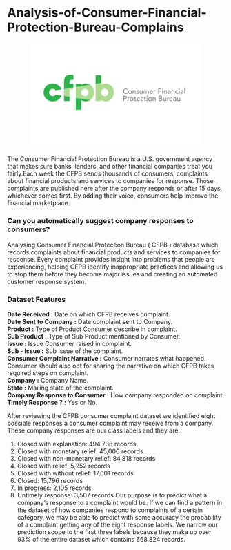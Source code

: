 # Analysis-of-Consumer-Financial-Protection-Bureau-Complains

<p align="center">
  <img src="https://github.com/Shringa13/Analysis-of-Consumer-Financial-Protection-Bureau-Complains/blob/master/imgs/CFPB_RGB-1024x623.png" width="400" title="Crime Rate">
</p>

The Consumer Financial Protection Bureau is a U.S. government agency that makes sure banks, lenders, and other financial companies treat you fairly.Each week the CFPB sends thousands of consumers’ complaints about financial products and services to companies for response. Those complaints are published here after the company responds or after 15 days, whichever comes first. By adding their voice, consumers help improve the financial marketplace.

### Can you automatically suggest company responses to consumers?
Analysing Consumer Financial Protecĕon Bureau ( CFPB ) database which records complaints about financial products and services to companies for response. Every complaint provides insight into problems that people are experiencing, helping CFPB identify inappropriate practices and allowing us to stop them before they become major issues and creating an automated customer response system.

### Dataset Features

**Date Received  :**               Date on which CFPB receives complaint.  
**Date Sent to Company  :**        Date complaint sent to Company.  
**Product :**                      Type of Product Consumer describe in complaint.  
**Sub Product :**                  Type of Sub Product mentioned by Consumer.  
**Issue :**                        Issue Consumer raised in complaint.  
**Sub - Issue :**                  Sub Issue of the complaint.  
**Consumer Complaint Narrative :** Consumer narrates what happened. Consumer should also opt for sharing the narrative on which CFPB                                        takes required steps on complaint.  
**Company :**                      Company Name.  
**State :**                        Mailing state of the complaint.  
**Company Response to Consumer :** How company responded on complaint.  
**Timely Response ? :**            Yes or No.  

After reviewing the CFPB consumer complaint dataset we identified eight possible responses a consumer complaint may receive from a company. These company responses are our class labels and they are:
1. Closed with explanation: 494,738 records
2. Closed with monetary relief: 45,006 records
3. Closed with non-monetary relief: 84,818 records
4. Closed with relief: 5,252 records
5. Closed with without relief: 17,601 records
6. Closed: 15,796 records
7. In progress: 2,105 records
8. Untimely response: 3,507 records
Our purpose is to predict what a company’s response to a complaint would be. If we can find a pattern in the dataset of how companies respond to complaints of a certain category, we may be able to predict with some accuracy the probability of a complaint getting any of the eight response labels. We narrow our prediction scope to the first three labels because they make up over 93% of the entire dataset which contains 668,824 records.

